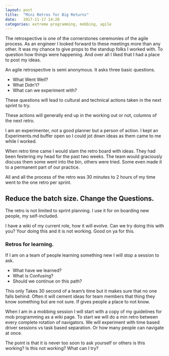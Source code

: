 ```yaml
---
layout: post
title:  "Mini Retros for Big Returns"
date:   2017-11-17 14:20
categories: extreme programming, mobbing, agile
---
```


The retrospective is one of the cornerstones ceremonies of the agile process. As an engineer I looked forward to these meetings more than any other. It was my chance to give props to the standup folks I worked with. To question how things were happening. And over all I liked that I had a place to post my ideas.

An agile retrospective is semi anonymous. It asks three basic questions.

* What Went Well?
* What Didn’t?
* What can we experiment with?

These questions will lead to cultural and technical actions taken in the next sprint to try.

These actions will generally end up in the working out or not, columns of the next retro.

I am an experimenter, not a good planner but a person of action. I kept an Experiments.md buffer open so I could jot down ideas as them came to me while I worked.

When retro time came I would slam the retro board with ideas. They had been festering my head for the past two weeks. The team would graciously discuss them some went into the bin, others were tried. Some even made it to a permanent part of our practice.

All and all the process of the retro was 30 minutes to 2 hours of my time went to the one retro per sprint.

## Reduce the batch size. Change the Questions.

The retro is not limited to sprint planning. I use it for on boarding new people, my self-included.

I have a wiki of my current role, how it will evolve. Can we try doing this with you? Your doing this and it is not working. Good on ya for this.

### Retros for learning.

If I am on a team of people learning something new I will stop a session to ask.

* What have we learned?
* What is Confusing?
* Should we continue on this path?

This only Takes 30 second of a team’s time but it makes sure that no one falls behind. Often it will cement ideas for team members that thing they know something but are not sure. If gives people a place to not know.

When I am in a mobbing session I will start with a copy of my guidelines for mob programming as a wiki page. To start we will do a min retro between every complete rotation of navigators. We will experiment with time based driver sessions vs task based separation. Or how many people can navigate at once.

The point is that it is never too soon to ask yourself or others is this working? Is this not working? What can I try?
